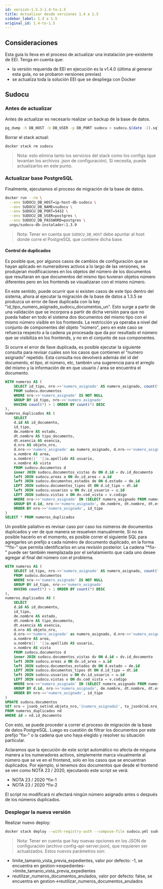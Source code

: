 ```yaml
---
id: version-1.5.3-1.4-to-1.5
title: Actualizar desde versiones 1.4 a 1.5
sidebar_label: 1.4 a 1.5
original_id: 1.4-to-1.5
---
```


## Consideraciones

Esta guía lo lleva en el proceso de actualizar una instalación pre-existente de EEI. Tenga en cuenta que:

* la versión requerida de EEI en ejecución es la v1.4.0 (última al generar esta guía, no se probaron versiones previas)
* se actualiza toda la solución EEI que se despliega con Docker


## Sudocu

### Antes de actualizar

Antes de actualizar es necesario realizar un backup de la base de datos.

```bash
pg_dump -h DB_HOST -U DB_USER -p DB_PORT sudocu > sudocu.$(date -I).sql
```

Borrar el stack actual:

```bash
docker stack rm sudocu
```

> Nota: esto elimina tanto los servicios del stack como los configs (que levantan los archivos .json de configuración). Si necesita, puede actualizarlos en este punto.

### Actualizar base PostgreSQL

Finalmente, ejecutamos el proceso de migración de la base de datos.

```bash
docker run --rm \
  --env SUDOCU_DB_HOST=ip-host-db-sudocu \
  --env SUDOCU_DB_NAME=sudocu \
  --env SUDOCU_DB_PORT=5432 \
  --env SUDOCU_DB_USER=postgres \
  --env SUDOCU_DB_PASSWORD=postgres \
  ungs/sudocu-db-instalador:1.3.9
```

> Nota: Tener en cuenta que `SUDOCU_DB_HOST` debe apuntar al host donde corre el PostgreSQL que contiene dicha base.

#### Control de duplicados 

Es posible que, por algunos casos de cambios de configuración que se hayan aplicado en numeradores activos a lo largo de las versiones, se produjeran modificaciones en los objetos del número de los documentos que resultaran en que documentos del mismo tipo tuvieran objetos número diferentes pero en los frontends se visualizaran con el mismo número.      

En este sentido, puede ocurrir que si existen casos de este tipo dentro del sistema, ahora al ejecutar la migración de la base de datos a 1.3.5 se produzca un error de llave duplicada con la key "id_tipo_numero_asignado_sudocu_documentos_un". Esto surge a partir de una validación que se incorpora a partir de dicha versión para que no pueda haber en todo el sistema dos documentos del mismo tipo con el mismo número visible en los frontends. La restricción ya operaba a nivel del conjunto de componentes del objeto "número", pero en este caso se refuerza respecto a la cadena ya procesada que da por resultado el número que se visibiliza en los frontends, y no en el conjunto de sus componentes. 

Si ocurre el error de llave duplicada, es posible ejecutar la siguiente consulta para revisar cuales son los casos que contienen el "numero asignado" repetido. Esta consulta nos devolverá además del id del documento, el tipo, el número, etc, también una sugerencia para el arreglo del mismo y la información de en que usuario / area se encuentra el documento. 

```sql
WITH numeros AS (
	SELECT id_tipo, nro->>'numero_asignado' AS numero_asignado, count(*) 
	FROM sudocu.documentos 
	WHERE nro->>'numero_asignado' IS NOT NULL 
	GROUP BY id_tipo, nro->>'numero_asignado'
	HAVING count(*) > 1 ORDER BY count(*) DESC 
), 
numeros_duplicados AS (
	SELECT 
	d.id AS id_documento, 
	id_tipo, 
	de.nombre AS estado,
	dt.nombre AS tipo_documento,
	dt.esencia AS esencia,
	d.nro AS objeto_nro, 	
	d.nro->>'numero_asignado' as numero_asignado, d.nro->>'numero_asignado' || ' *fix-' || ROW_NUMBER() OVER (PARTITION BY d.id_tipo ORDER BY nro->>'numero_asignado') AS  nro_fix,	 
	a.nombre AS area, 
	u.nombre||' '||u.apellido AS usuario,
	v.nombre AS vista
	FROM sudocu.documentos d
	inner JOIN sudocu.documentos_vistas dv ON d.id = dv.id_documento 
	left JOIN sudocu.areas a ON dv.id_area = a.id
	left JOIN sudocu.documentos_estados de ON d.estado = de.id
	LEFT JOIN sudocu.documentos_tipos dt ON d.id_tipo = dt.id
	left JOIN sudocu.usuarios u ON dv.id_usuario = u.id
	LEFT JOIN sudocu.vistas v ON dv.cod_vista = v.codigo 
	WHERE nro->>'numero_asignado' IN (SELECT numero_asignado FROM numeros) AND d.id_tipo IN (SELECT id_tipo FROM numeros) AND v.nombre IS NOT NULL  
	GROUP BY d.id, nro->>'numero_asignado', de.nombre, dt.nombre, dt.esencia, a.nombre, u.nombre, u.apellido, v.nombre
	ORDER BY nro->>'numero_asignado', id_tipo
)
SELECT * FROM numeros_duplicados 


```

Un posible paliativo es revisar caso por caso los números de documentos duplicados y ver de que manera se resuelven manualmente. Si no es posible hacerlo en el momento, es posible correr el siguiente SQL para agregarles un prefijo a cada núméro de documento duplicado, en la forma "*fix-" que permita
identificarlos en una revisión posterior. La cadena "*fix-" puede ser también reemplazada por el señalamiento que cada uno desee agregar al final del número con el problema. 

```sql
WITH numeros AS (
	SELECT id_tipo, nro->>'numero_asignado' AS numero_asignado, count(*) 
	FROM sudocu.documentos 
	WHERE nro->>'numero_asignado' IS NOT NULL 
	GROUP BY id_tipo, nro->>'numero_asignado'
	HAVING count(*) > 1 ORDER BY count(*) DESC 
), 
numeros_duplicados AS (
	SELECT 
	d.id AS id_documento, 
	id_tipo, 
	de.nombre AS estado,
	dt.nombre AS tipo_documento,
	dt.esencia AS esencia,
	d.nro AS objeto_nro, 	
	d.nro->>'numero_asignado' as numero_asignado, d.nro->>'numero_asignado' || ' *fix-' || ROW_NUMBER() OVER (PARTITION BY d.id_tipo ORDER BY nro->>'numero_asignado') AS  nro_fix,	 
	a.nombre AS area, 
	u.nombre||' '||u.apellido AS usuario,
	v.nombre AS vista
	FROM sudocu.documentos d
	inner JOIN sudocu.documentos_vistas dv ON d.id = dv.id_documento 
	left JOIN sudocu.areas a ON dv.id_area = a.id
	left JOIN sudocu.documentos_estados de ON d.estado = de.id
	LEFT JOIN sudocu.documentos_tipos dt ON d.id_tipo = dt.id
	left JOIN sudocu.usuarios u ON dv.id_usuario = u.id
	LEFT JOIN sudocu.vistas v ON dv.cod_vista = v.codigo 
	WHERE nro->>'numero_asignado' IN (SELECT numero_asignado FROM numeros) AND d.id_tipo IN (SELECT id_tipo FROM numeros) AND v.nombre IS NOT NULL  
	GROUP BY d.id, nro->>'numero_asignado', de.nombre, dt.nombre, dt.esencia, a.nombre, u.nombre, u.apellido, v.nombre
	ORDER BY nro->>'numero_asignado', id_tipo
)
UPDATE sudocu.documentos 
SET nro = jsonb_set(nd.objeto_nro,'{numero_asignado}', to_jsonb(nd.nro_fix)) 
FROM numeros_duplicados nd
WHERE id = nd.id_documento
```

Con esto, se puede proceder a correr el proceso de migración de la base de datos PostgreSQL. Luego es cuestión de filtrar
los documentos por este prefijo "fix-" o la cadena que uno haya elegido y resolver su situación particular. 

Aclaramos que la ejecución de este script automático no afecta de ninguna manera a los numeradores activos, simplemente marca visualmente al número que se ve en el frontend, solo en los casos que se encuentran duplicados. Por ejemplo, si tenemos dos documentos que desde el frontend se ven como NOTA 23 / 2020, ejecutando este script se verá:

- NOTA 23 / 2020 *fix-1
- NOTA 23 / 2020 *fix-2 

El script no modificará ni afectará ningún número asignado antes o después de los números duplicados. 

### Desplegar la nueva versión

Realizar nuevo deploy:

```bash
docker stack deploy --with-registry-auth --compose-file sudocu.yml sudocu
```

> Nota: Tener en cuenta que hay nuevas opciones en los JSON de configuración (archivo config-api-server.json), que 
requieren ser actualizados. Estos nuevos parámetros son:

- limite_tamanio_vista_previa_expedientes, valor por defecto: -1, se encuentra en gestion->expedientes->limite_tamanio_vista_previa_expedientes
- reutilizar_numeros_documentos_anulados, valor por defecto: false, se encuentra en gestion->reutilizar_numeros_documentos_anulados

